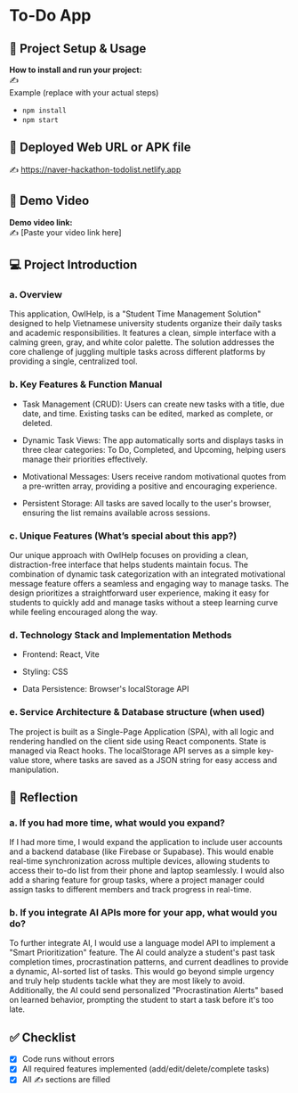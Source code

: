 # To-Do App
## 🚀 Project Setup & Usage
**How to install and run your project:**  
✍️  
Example (replace with your actual steps)  
- `npm install`  
- `npm start`

## 🔗 Deployed Web URL or APK file
✍️ https://naver-hackathon-todolist.netlify.app


## 🎥 Demo Video
**Demo video link:**  
✍️ [Paste your video link here]


## 💻 Project Introduction

### a. Overview

This application, OwlHelp, is a "Student Time Management Solution" designed to help Vietnamese university students organize their daily tasks and academic responsibilities. It features a clean, simple interface with a calming green, gray, and white color palette. The solution addresses the core challenge of juggling multiple tasks across different platforms by providing a single, centralized tool.

### b. Key Features & Function Manual

- Task Management (CRUD): Users can create new tasks with a title, due date, and time. Existing tasks can be edited, marked as complete, or deleted.

- Dynamic Task Views: The app automatically sorts and displays tasks in three clear categories: To Do, Completed, and Upcoming, helping users manage their priorities effectively.

- Motivational Messages: Users receive random motivational quotes from a pre-written array, providing a positive and encouraging experience.

- Persistent Storage: All tasks are saved locally to the user's browser, ensuring the list remains available across sessions.
  
### c. Unique Features (What’s special about this app?) 

Our unique approach with OwlHelp focuses on providing a clean, distraction-free interface that helps students maintain focus. The combination of dynamic task categorization with an integrated motivational message feature offers a seamless and engaging way to manage tasks. The design prioritizes a straightforward user experience, making it easy for students to quickly add and manage tasks without a steep learning curve while feeling encouraged along the way.

### d. Technology Stack and Implementation Methods

- Frontend: React, Vite

- Styling: CSS

- Data Persistence: Browser's localStorage API

### e. Service Architecture & Database structure (when used)

The project is built as a Single-Page Application (SPA), with all logic and rendering handled on the client side using React components. State is managed via React hooks. The localStorage API serves as a simple key-value store, where tasks are saved as a JSON string for easy access and manipulation.

## 🧠 Reflection

### a. If you had more time, what would you expand?

If I had more time, I would expand the application to include user accounts and a backend database (like Firebase or Supabase). This would enable real-time synchronization across multiple devices, allowing students to access their to-do list from their phone and laptop seamlessly. I would also add a sharing feature for group tasks, where a project manager could assign tasks to different members and track progress in real-time.

### b. If you integrate AI APIs more for your app, what would you do?

To further integrate AI, I would use a language model API to implement a "Smart Prioritization" feature. The AI could analyze a student's past task completion times, procrastination patterns, and current deadlines to provide a dynamic, AI-sorted list of tasks. This would go beyond simple urgency and truly help students tackle what they are most likely to avoid. Additionally, the AI could send personalized "Procrastination Alerts" based on learned behavior, prompting the student to start a task before it's too late.

## ✅ Checklist
- [x] Code runs without errors  
- [x] All required features implemented (add/edit/delete/complete tasks)  
- [x] All ✍️ sections are filled  
